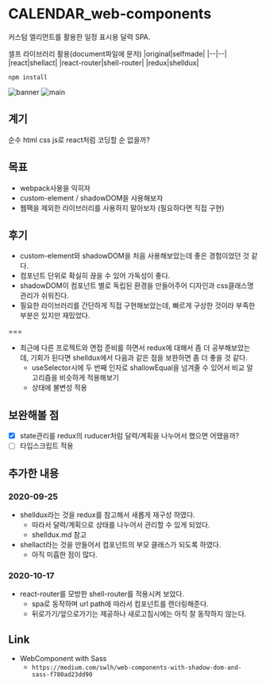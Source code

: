 # CALENDAR_web-components

커스텀 엘리먼트를 활용한 일정 표시용 달력 SPA.

셀프 라이브러리 활용(document파일에 문저)
|original|selfmade|
|--|--|
|react|shellact|
|react-router|shell-router|
|redux|shelldux|

```
npm install
```

![banner](https://user-images.githubusercontent.com/26402298/96327899-d6280900-1078-11eb-9516-592a185b9e0e.png)
![main](https://user-images.githubusercontent.com/26402298/93667694-d3121b00-fac2-11ea-8e2e-3bdea08fa83b.png)

## 계기

순수 html css js로 react처럼 코딩할 순 없을까?

## 목표

- webpack사용을 익히자
- custom-element / shadowDOM을 사용해보자
- 웹팩을 제외한 라이브러리를 사용하지 말아보자 (필요하다면 직접 구현)

## 후기

- custom-element와 shadowDOM을 처음 사용해보았는데 좋은 경험이었던 것 같다.
- 컴포넌트 단위로 확실히 끊을 수 있어 가독성이 좋다.
- shadowDOM이 컴포넌트 별로 독립된 환경을 만들어주어 디자인과 css클래스명 관리가 쉬워진다.
- 필요한 라이브러리를 간단하게 직접 구현해보았는데, 빠르게 구상한 것이라 부족한 부분은 있지만 재밌었다.

===
- 최근에 다른 프로젝트와 면접 준비를 하면서 redux에 대해서 좀 더 공부해보았는데, 기회가 된다면 shelldux에서 다음과 같은 점을 보완하면 좀 더 좋을 것 같다.
  - useSelector시에 두 번째 인자로 shallowEqual을 넘겨줄 수 있어서 비교 알고리즘을 비슷하게 적용해보기
  - 상태에 불변성 적용

## 보완해볼 점

- [x] state관리를 redux의 ruducer처럼 달력/계획을 나누어서 했으면 어땠을까?
- [ ] 타입스크립트 적용

## 추가한 내용

### 2020-09-25

- shelldux라는 것을 redux를 참고해서 새롭게 재구성 하였다.
  - 따라서 달력/계획으로 상태를 나누어서 관리할 수 있게 되었다.
  - shelldux.md 참고
- shellact라는 것을 만들어서 컴포넌트의 부모 클래스가 되도록 하였다.
  - 아직 미흡한 점이 많다.

### 2020-10-17

- react-router를 모방한 shell-router를 적용시켜 보았다.
  - spa로 동작하며 url path에 따라서 컴포넌트를 렌더링해준다.
  - 뒤로가기/앞으로가기는 제공하나 새로고침시에는 아직 잘 동작하지 않는다.

## Link

- WebComponent with Sass
  - `https://medium.com/swlh/web-components-with-shadow-dom-and-sass-f780ad23dd90`
